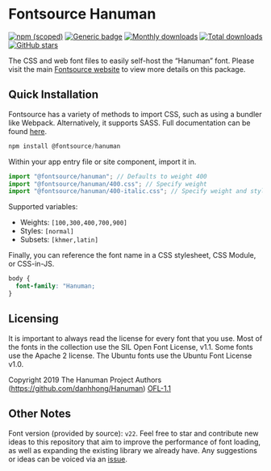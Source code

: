 # Fontsource Hanuman

[![npm (scoped)](https://img.shields.io/npm/v/@fontsource/hanuman?color=brightgreen)](https://www.npmjs.com/package/@fontsource/hanuman) [![Generic badge](https://img.shields.io/badge/fontsource-passing-brightgreen)](https://github.com/fontsource/fontsource) [![Monthly downloads](https://badgen.net/npm/dm/@fontsource/hanuman)](https://github.com/fontsource/fontsource) [![Total downloads](https://badgen.net/npm/dt/@fontsource/hanuman)](https://github.com/fontsource/fontsource) [![GitHub stars](https://img.shields.io/github/stars/fontsource/fontsource.svg?style=social&label=Star)](https://github.com/fontsource/fontsource/stargazers)

The CSS and web font files to easily self-host the “Hanuman” font. Please visit the main [Fontsource website](https://fontsource.org/fonts/hanuman) to view more details on this package.

## Quick Installation

Fontsource has a variety of methods to import CSS, such as using a bundler like Webpack. Alternatively, it supports SASS. Full documentation can be found [here](https://fontsource.org/docs/getting-started/introduction).

```javascript
npm install @fontsource/hanuman
```

Within your app entry file or site component, import it in.

```javascript
import "@fontsource/hanuman"; // Defaults to weight 400
import "@fontsource/hanuman/400.css"; // Specify weight
import "@fontsource/hanuman/400-italic.css"; // Specify weight and style

```

Supported variables:
- Weights: `[100,300,400,700,900]`
- Styles: `[normal]`
- Subsets: `[khmer,latin]`

Finally, you can reference the font name in a CSS stylesheet, CSS Module, or CSS-in-JS.

```css
body {
  font-family: "Hanuman;
}
```

## Licensing
It is important to always read the license for every font that you use.
Most of the fonts in the collection use the SIL Open Font License, v1.1. Some fonts use the Apache 2 license. The Ubuntu fonts use the Ubuntu Font License v1.0.

Copyright 2019 The Hanuman Project Authors (https://github.com/danhhong/Hanuman)
[OFL-1.1](http://scripts.sil.org/OFL)

## Other Notes
Font version (provided by source): `v22`.
Feel free to star and contribute new ideas to this repository that aim to improve the performance of font loading, as well as expanding the existing library we already have. Any suggestions or ideas can be voiced via an [issue](https://github.com/fontsource/fontsource/issues).